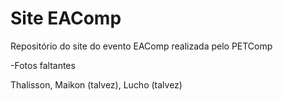 # Site EAComp
Repositório do site do evento EAComp realizada pelo PETComp

-Fotos faltantes

Thalisson, Maikon (talvez), Lucho (talvez)